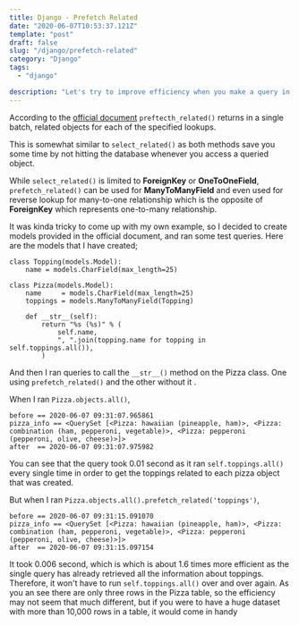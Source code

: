 ```yaml
---
title: Django - Prefetch Related
date: "2020-06-07T10:53:37.121Z"
template: "post"
draft: false
slug: "/django/prefetch-related"
category: "Django"
tags:
  - "django"

description: "Let's try to improve efficiency when you make a query in Django"
---
```


According to the [official document](https://docs.djangoproject.com/en/3.0/ref/models/querysets/#prefetch-related) `preftecth_related()` returns in a single batch, related objects for each of the specified lookups.

This is somewhat similar to `select_related()` as both methods save you some time by not hitting the database whenever you access a queried object.

While `select_related()` is limited to **ForeignKey** or **OneToOneField**, `prefetch_related()` can be used for **ManyToManyField** and even used for reverse lookup for many-to-one relationship which is the opposite of **ForeignKey** which represents one-to-many relationship.

It was kinda tricky to come up with my own example, so I decided to create models provided in the official document, and ran some test queries. Here are the models that I have created;

```
class Topping(models.Model):
    name = models.CharField(max_length=25)

class Pizza(models.Model):
    name     = models.CharField(max_length=25)
    toppings = models.ManyToManyField(Topping)

    def __str__(self):
        return "%s (%s)" % (
            self.name,
            ", ".join(topping.name for topping in self.toppings.all()),
        )
```

And then I ran queries to call the `__str__()` method on the Pizza class. One using `prefetch_related()` and the other without it .

When I ran `Pizza.objects.all()`,

```
before == 2020-06-07 09:31:07.965861
pizza_info == <QuerySet [<Pizza: hawaiian (pineapple, ham)>, <Pizza: combination (ham, pepperoni, vegetable)>, <Pizza: pepperoni (pepperoni, olive, cheese)>]>
after  == 2020-06-07 09:31:07.975982
```

You can see that the query took 0.01 second as it ran `self.toppings.all()` every single time in order to get the toppings related to each pizza object that was created.

But when I ran `Pizza.objects.all().prefetch_related('toppings')`,

```
before == 2020-06-07 09:31:15.091070
pizza_info == <QuerySet [<Pizza: hawaiian (pineapple, ham)>, <Pizza: combination (ham, pepperoni, vegetable)>, <Pizza: pepperoni (pepperoni, olive, cheese)>]>
after  == 2020-06-07 09:31:15.097154
```

It took 0.006 second, which is which is about 1.6 times more efficient as the single query has already retrieved all the information about toppings. Therefore, it won't have to run `self.toppings.all()` over and over again. As you an see there are only three rows in the Pizza table, so the efficiency may not seem that much different, but if you were to have a huge dataset with more than 10,000 rows in a table, it would come in handy
